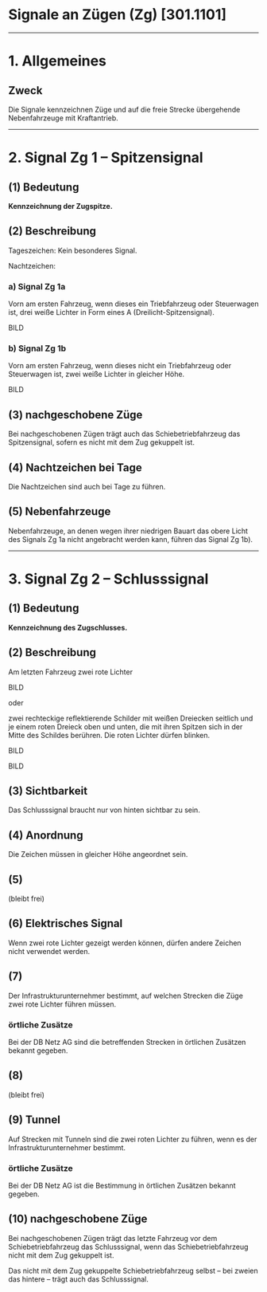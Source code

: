 # Signale an Zügen (Zg) [301.1101]

---

# 1. Allgemeines

## Zweck

Die Signale kennzeichnen Züge und auf die freie Strecke übergehende Nebenfahrzeuge mit Kraftantrieb. 

---

# 2. Signal Zg 1 – Spitzensignal 

## (1) Bedeutung

**Kennzeichnung der Zugspitze.**

## (2) Beschreibung

Tageszeichen: Kein besonderes Signal.

Nachtzeichen:

### a) Signal Zg 1a

Vorn am ersten Fahrzeug, wenn dieses ein Triebfahrzeug oder Steuerwagen ist, drei weiße Lichter in Form eines A (Dreilicht-Spitzensignal).

BILD

### b) Signal Zg 1b

Vorn am ersten Fahrzeug, wenn dieses nicht ein Triebfahrzeug oder Steuerwagen ist, zwei weiße Lichter in gleicher Höhe. 

BILD

## (3) nachgeschobene Züge

Bei nachgeschobenen Zügen trägt auch das Schiebetriebfahrzeug das Spitzensignal, sofern es nicht mit dem Zug gekuppelt ist. 

## (4) Nachtzeichen bei Tage

Die Nachtzeichen sind auch bei Tage zu führen. 

## (5) Nebenfahrzeuge

Nebenfahrzeuge, an denen wegen ihrer niedrigen Bauart das obere Licht des
Signals Zg 1a nicht angebracht werden kann, führen das Signal Zg 1b). 

---

# 3. Signal Zg 2 – Schlusssignal

## (1) Bedeutung

**Kennzeichnung des Zugschlusses.**

## (2) Beschreibung

Am letzten Fahrzeug zwei rote Lichter 

BILD

oder

zwei rechteckige reflektierende Schilder mit weißen Dreiecken seitlich und je
einem roten Dreieck oben und unten, die mit ihren Spitzen sich in der Mitte
des Schildes berühren. Die roten Lichter dürfen blinken.

BILD

BILD

## (3) Sichtbarkeit

Das Schlusssignal braucht nur von hinten sichtbar zu sein.

## (4) Anordnung

Die Zeichen müssen in gleicher Höhe angeordnet sein.

## (5)

(bleibt frei)

## (6) Elektrisches Signal

Wenn zwei rote Lichter gezeigt werden können, dürfen andere Zeichen nicht
verwendet werden.

## (7)

Der Infrastrukturunternehmer bestimmt, auf welchen Strecken die Züge zwei
rote Lichter führen müssen.

### örtliche Zusätze

Bei der DB Netz AG sind die betreffenden Strecken in örtlichen Zusätzen bekannt gegeben.

## (8)

(bleibt frei)

## (9) Tunnel

Auf Strecken mit Tunneln sind die zwei roten Lichter zu führen, wenn es der
Infrastrukturunternehmer bestimmt.

### örtliche Zusätze

Bei der DB Netz AG ist die Bestimmung in örtlichen Zusätzen bekannt gegeben.

## (10) nachgeschobene Züge

Bei nachgeschobenen Zügen trägt das letzte Fahrzeug vor dem Schiebetriebfahrzeug das Schlusssignal, wenn das Schiebetriebfahrzeug nicht mit dem
Zug gekuppelt ist.

Das nicht mit dem Zug gekuppelte Schiebetriebfahrzeug selbst – bei zweien
das hintere – trägt auch das Schlusssignal.